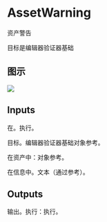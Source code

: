 # AssetWarning

资产警告

目标是编辑器验证器基础

## 图示

![]($-20221218-18015163.png)

## Inputs

在。执行。

目标。编辑器验证器基础对象参考。

在资产中：对象参考。

在信息中。文本（通过参考）。 

## Outputs

输出。执行：执行。
